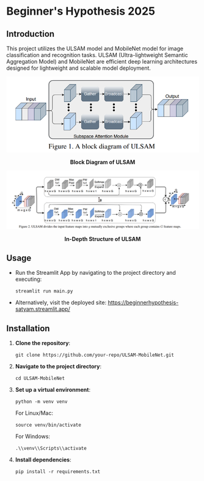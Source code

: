 <h1>Beginner's Hypothesis 2025</h1>

<h2 id="introduction">Introduction</h2>
<p>This project utilizes the ULSAM model and MobileNet model for image classification and recognition tasks. ULSAM (Ultra-lightweight Semantic Aggregation Model) and MobileNet are efficient deep learning architectures designed for lightweight and scalable model deployment.</p>

<!-- First Image -->
<p align="center">
  <img src="ULSAM_model.png" alt="Block Diagram of ULSAM" style="max-width:100%; height:auto;">
</p>
<p align="center"><strong>Block Diagram of ULSAM</strong></p>

<p align="center">
  <img src="ULSAM_structure.png" alt="In-depth Structure of ULSAM Model" style="max-width:100%; height:auto;">
</p>
<p align="center"><strong>In-Depth Structure of ULSAM</strong></p>


<h2 id="usage">Usage</h2>
<ul>
  <li>Run the Streamlit App by navigating to the project directory and executing:
    <pre><code>streamlit run main.py</code></pre>
  </li>
  <li>Alternatively, visit the deployed site:
    <a href="https://beginnerhypothesis-satyam.streamlit.app/">https://beginnerhypothesis-satyam.streamlit.app/</a>
  </li>
</ul>

<h2 id="installation">Installation</h2>
<ol>
  <li><strong>Clone the repository</strong>:
    <pre><code>git clone https://github.com/your-repo/ULSAM-MobileNet.git</code></pre>
  </li>
  <li><strong>Navigate to the project directory</strong>:
    <pre><code>cd ULSAM-MobileNet</code></pre>
  </li>
  <li><strong>Set up a virtual environment</strong>:
    <pre><code>python -m venv venv</code></pre>
    <p>For Linux/Mac:
      <pre><code>source venv/bin/activate</code></pre>
    </p>
    <p>For Windows:
      <pre><code>.\\venv\\Scripts\\activate</code></pre>
    </p>
  </li>
  <li><strong>Install dependencies</strong>:
    <pre><code>pip install -r requirements.txt</code></pre>
  </li>
</ol>
